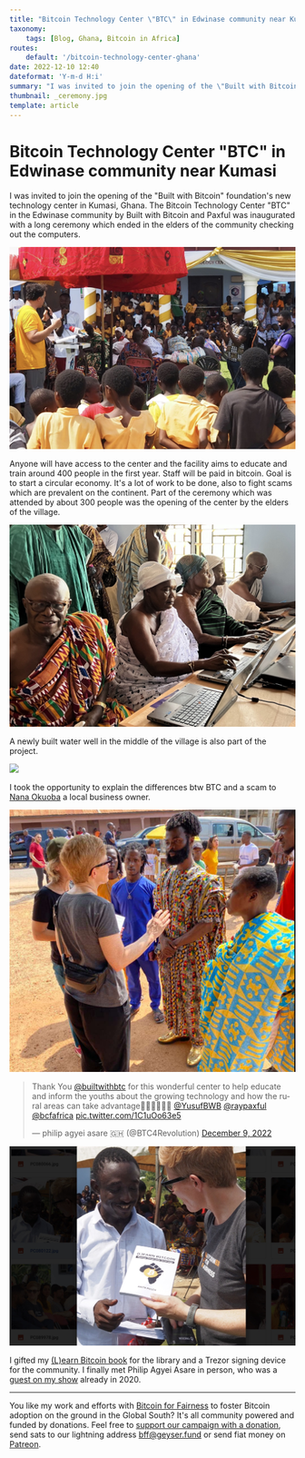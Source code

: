 ```yaml
---
title: "Bitcoin Technology Center \"BTC\" in Edwinase community near Kumasi"
taxonomy:
    tags: [Blog, Ghana, Bitcoin in Africa]
routes:
    default: '/bitcoin-technology-center-ghana'
date: 2022-12-10 12:40
dateformat: 'Y-m-d H:i'
summary: "I was invited to join the opening of the \"Built with Bitcoin\" foundation's technology center in Kumasi, Ghana. The ceremony included a walk through the new building. I gifted my book for the library and a hardware wallet."
thumbnail: _ceremony.jpg
template: article
---
```



# Bitcoin Technology Center "BTC" in Edwinase community near Kumasi 

I was invited to join the opening of the "Built with Bitcoin" foundation's new technology center in Kumasi, Ghana. The Bitcoin Technology Center "BTC" in the Edwinase community by Built with Bitcoin and Paxful was inaugurated with a long ceremony which ended in the elders of the community checking out the computers.

![](_ceremony.jpg)

Anyone will have access to the center and the facility aims to educate and train around 400 people in the first year. Staff will be paid in bitcoin. Goal is to start a circular economy. It's a lot of work to be done, also to fight scams which are prevalent on the continent. Part of the ceremony which was attended by about 300 people was the opening of the center by the elders of the village.

![](_elders.jpg)

A newly built water well in the middle of the village is also part of the project.

![](_water-borehole.jpg)

I took the opportunity to explain the differences btw BTC and a scam to [Nana Okuoba](https://twitter.com/nana_okuoba) a local business owner.

![](_221210-Kumasi-Paxful-1671190551464.jpeg)

<blockquote class="twitter-tweet"><p lang="en" dir="ltr">Thank You <a href="https://twitter.com/builtwithbtc?ref_src=twsrc%5Etfw">@builtwithbtc</a> for this wonderful center to help educate and inform the youths about the growing technology and how the rural areas can take advantage🥰😍🙏🏿🙏🏿 <a href="https://twitter.com/YusufBWB?ref_src=twsrc%5Etfw">@YusufBWB</a> <a href="https://twitter.com/raypaxful?ref_src=twsrc%5Etfw">@raypaxful</a> <a href="https://twitter.com/bcfafrica?ref_src=twsrc%5Etfw">@bcfafrica</a> <a href="https://t.co/1C1uOo63e5">pic.twitter.com/1C1uOo63e5</a></p>&mdash; philip agyei asare 🇬🇭 (@BTC4Revolution) <a href="https://twitter.com/BTC4Revolution/status/1601250257685581825?ref_src=twsrc%5Etfw">December 9, 2022</a></blockquote> <script async src="https://platform.twitter.com/widgets.js" charset="utf-8"></script>

![](_book-gift.jpg)

I gifted my [(L)earn Bitcoin book](http://learnbitcoin.link) for the library and a Trezor signing device for the community. I finally met Philip Agyei Asare in person, who was a [guest on my show](https://btcpodcasting.com/@anitaposch/episodes/philip-agyei-asare) already in 2020.

---
You like my work and efforts with [Bitcoin for Fairness](https://bffbtc.org) to foster Bitcoin adoption on the ground in the Global South? It's all community powered and funded by donations. Feel free to [support our campaign with a donation](https://anita.link/geyser), send sats to our lightning address bff@geyser.fund or send fiat money on [Patreon](https://patreon.com/anitaposch).
